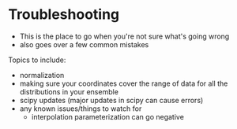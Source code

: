 # Troubleshooting

* This is the place to go when you're not sure what's going wrong 
* also goes over a few common mistakes

Topics to include:
* normalization
* making sure your coordinates cover the range of data for all the distributions in your ensemble
* scipy updates (major updates in scipy can cause errors)
* any known issues/things to watch for 
    * interpolation parameterization can go negative 